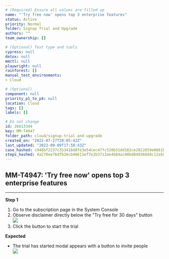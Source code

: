 ```yaml
---
# (Required) Ensure all values are filled up
name: "'Try free now' opens top 3 enterprise features"
status: Active
priority: Normal
folder: Signup Trial and Upgrade
authors: ""
team_ownership: []

# (Optional) Test type and tools
cypress: null
detox: null
mmctl: null
playwright: null
rainforest: []
manual_test_environments: 
- Cloud

# (Optional)
component: null
priority_p1_to_p4: null
location: Cloud
tags: []
labels: []

# Do not change
id: 26613344
key: MM-T4947
folder_path: cloud/signup-trial-and-upgrade
created_on: "2022-07-27T20:05:42Z"
last_updated: "2022-09-09T17:58:43Z"
case_hashed: c946bf2237c353418d8fe3e54cec47fc520b31dd182ce2822059e0661bde655e435a27ea6458809e9f51795b37350632
steps_hashed: 4a270ee76dfb26cb46611ef7e2b3713ae4b84ac00bd849368d4c12a5002fc6056a17250b9ba8d569bec85ddb19d85d34
---
```


## MM-T4947: 'Try free now' opens top 3 enterprise features

---

**Step 1**

1. Go to the subscription page in the System Console
2. Observe disclaimer directly below the "Try free for 30 days" button
   \
   ![](https://smartbear-tm4j-prod-us-west-2-attachment-rich-text.s3.us-west-2.amazonaws.com/embedded-f3277290f945470c4add5d21ef3dc7ca7b74388fc7152bfb6b99ae58c66a95a8-1658952547408-Screen+Shot+2022-07-27+at+4.08.25+PM.png)
3. Click the button to start the trial

**Expected**

- The trial has started modal appears with a button to invite people
  \
  ![](https://smartbear-tm4j-prod-us-west-2-attachment-rich-text.s3.us-west-2.amazonaws.com/embedded-f3277290f945470c4add5d21ef3dc7ca7b74388fc7152bfb6b99ae58c66a95a8-1658952464663-Screen+Shot+2022-07-27+at+4.06.54+PM.png)

